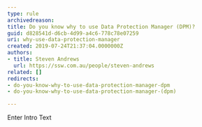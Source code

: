 ```yaml
---
type: rule
archivedreason: 
title: Do you know why to use Data Protection Manager (DPM)?
guid: d828541d-d6cb-4d99-a4c6-778c78e07259
uri: why-use-data-protection-manager
created: 2019-07-24T21:37:04.0000000Z
authors:
- title: Steven Andrews
  url: https://ssw.com.au/people/steven-andrews
related: []
redirects:
- do-you-know-why-to-use-data-protection-manager-dpm
- do-you-know-why-to-use-data-protection-manager-(dpm)

---
```



Enter Intro Text
<br><excerpt class='endintro'></excerpt><br>



